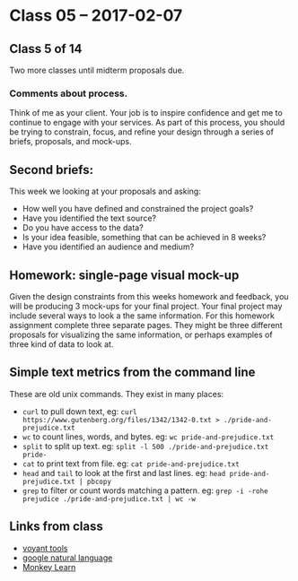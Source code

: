 # Class 05 – 2017-02-07


## Class 5 of 14
Two more classes until midterm proposals due.
 

### Comments about process.
Think of me as your client. Your job is to inspire confidence and get me to continue to engage with your  services. As part of this process, you should be trying to constrain, focus, and refine your design through a series of briefs, proposals, and mock-ups. 


## Second briefs:
This week we looking at your proposals and asking:

  * How well you have defined and constrained the project goals?
  * Have you identified the text source?
  * Do you have access to the data?
  * Is your idea feasible, something that can be achieved in 8 weeks?
  * Have you identified an audience and medium?
  
      
## Homework: single-page visual mock-up
Given the design constraints from this weeks homework and feedback, you will be producing 3 mock-ups for your final project. Your final project may include several ways to look a the same information. For this homework assignment complete three separate pages. They might be three different proposals for visualizing the same information, or perhaps examples of three kind of data to look at.   


## Simple text metrics from the command line
These are old unix commands. They exist in many places:

* `curl` to pull down text, eg: `curl https://www.gutenberg.org/files/1342/1342-0.txt > ./pride-and-prejudice.txt`
* `wc` to count lines, words, and bytes. eg: `wc pride-and-prejudice.txt`
* `split` to split up text. eg:  `split -l 500 ./pride-and-prejudice.txt pride-`
* `cat` to print text from file. eg: `cat pride-and-prejudice.txt`
* `head` and `tail` to look at the first and last lines.  eg: `head pride-and-prejudice.txt | pbcopy`
* `grep` to filter or count words matching a pattern. eg:  `grep -i -rohe prejudice ./pride-and-prejudice.txt | wc -w`



## Links from class ## 
* [voyant tools](http://voyant-tools.org/)
* [google natural language](https://cloud.google.com/natural-language/)
* [Monkey Learn](http://monkeylearn.com/)
